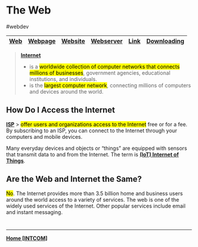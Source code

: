 # The Web
#webdev

| **[Web](WEB.md)** | [**Webpage**](WEBPAGE.md) | **[Website](WEBSITE.md)** | **[Webserver](WEBSERVER.md)** | **[Link](LINK.md)** | **[Downloading](downloading.md)** |
| -------------- | ---------------------- | ---------------------- | -------------------------- | ---------------- | ------------------------------ |


> **[Internet](WEBDEVintro.md)**
> - is a <mark class="hltr-blue">worldwide collection of computer networks that connects millions of businesses</mark>, government agencies, educational institutions, and individuals.
> - is the <mark class="hltr-blue">largest computer network</mark>, connecting millions of computers and devices around the world.

## How Do I Access the Internet
[**ISP**](ISP.md) > <mark class="hltr-blue">offer users and organizations access to the Internet</mark> free or for a fee. By subscribing to an ISP, you can connect to the Internet through your computers and mobile devices.

Many everyday devices and objects or “things” are equipped with sensors that transmit data to and from the Internet. The term is **[(IoT) Internet of Things](IOT.md)**.

## Are the Web and Internet the Same?
<mark class="hltr-red">No</mark>. The Internet provides more than 3.5 billion home and business users around the world access to a variety of services. The web is one of the widely used services of the Internet. Other popular services include email and instant messaging.

#
---
**[Home [INTCOM]](INTCOM11.md)**